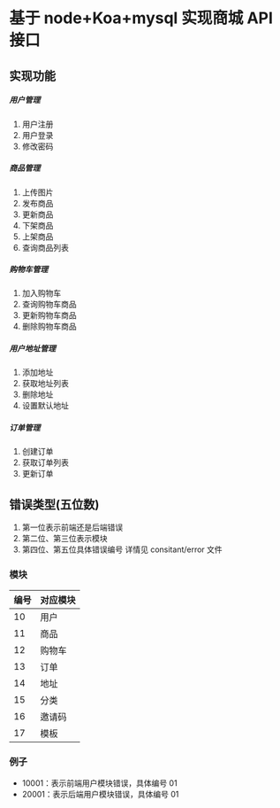 # 基于 node+Koa+mysql 实现商城 API 接口

## 实现功能

##### 用户管理

1. 用户注册
2. 用户登录
3. 修改密码

##### 商品管理

1. 上传图片
2. 发布商品
3. 更新商品
4. 下架商品
5. 上架商品
6. 查询商品列表

##### 购物车管理

1. 加入购物车
2. 查询购物车商品
3. 更新购物车商品
4. 删除购物车商品

##### 用户地址管理

1. 添加地址
2. 获取地址列表
3. 删除地址
4. 设置默认地址

##### 订单管理

1. 创建订单
2. 获取订单列表
3. 更新订单

## 错误类型(五位数)

1. 第一位表示前端还是后端错误
2. 第二位、第三位表示模块
3. 第四位、第五位具体错误编号 详情见 consitant/error 文件

### 模块

| 编号 | 对应模块 |
| ---- | -------- |
| 10   | 用户     |
| 11   | 商品     |
| 12   | 购物车   |
| 13   | 订单     |
| 14   | 地址     |
| 15   | 分类     |
| 16   | 邀请码   |
| 17   | 模板     |

### 例子

- 10001：表示前端用户模块错误，具体编号 01
- 20001：表示后端用户模块错误，具体编号 01
